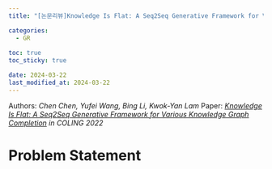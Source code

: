 ```yaml
---
title: "[논문리뷰]Knowledge Is Flat: A Seq2Seq Generative Framework for Various Knowledge Graph Completion"

categories: 
  - GR
  
toc: true
toc_sticky: true

date: 2024-03-22
last_modified_at: 2024-03-22
---
```


Authors: *Chen Chen, Yufei Wang, Bing Li, Kwok-Yan Lam*
Paper: [*Knowledge Is Flat: A Seq2Seq Generative Framework for Various Knowledge Graph Completion*](https://arxiv.org/abs/2209.07299) *in COLING 2022*

# Problem Statement
